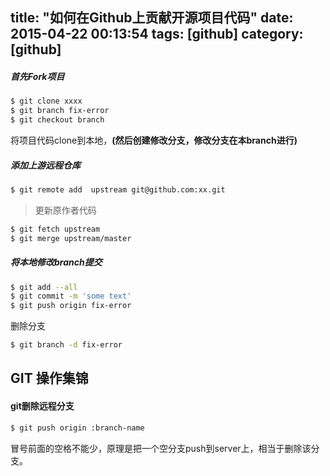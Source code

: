 title: "如何在Github上贡献开源项目代码"
date: 2015-04-22 00:13:54
tags: [github]
category: [github]
---

##### 首先Fork项目

```bash
$ git clone xxxx
$ git branch fix-error
$ git checkout branch
```

将项目代码clone到本地，__(然后创建修改分支，修改分支在本branch进行)__


##### 添加上游远程仓库

```bash
$ git remote add  upstream git@github.com:xx.git
```

> 更新原作者代码

```bash
$ git fetch upstream
$ git merge upstream/master
```

##### 将本地修改branch提交

```bash
$ git add --all
$ git commit -m 'some text'
$ git push origin fix-error
```

删除分支

```bash
$ git branch -d fix-error
```

## GIT 操作集锦

#### git删除远程分支

```bash
$ git push origin :branch-name
```

冒号前面的空格不能少，原理是把一个空分支push到server上，相当于删除该分支。